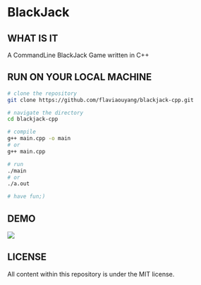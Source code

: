 # BlackJack

## WHAT IS IT

A CommandLine BlackJack Game written in C++

## RUN ON YOUR LOCAL MACHINE

```bash
# clone the repository
git clone https://github.com/flaviaouyang/blackjack-cpp.git

# navigate the directory
cd blackjack-cpp

# compile
g++ main.cpp -o main
# or
g++ main.cpp

# run
./main
# or
./a.out

# have fun;)
```

## DEMO

![](img/demo.gif)

## LICENSE

All content within this repository is under the MIT license.
